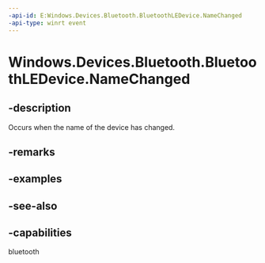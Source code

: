 ```yaml
---
-api-id: E:Windows.Devices.Bluetooth.BluetoothLEDevice.NameChanged
-api-type: winrt event
---
```


<!-- Event syntax
public event Windows.Foundation.TypedEventHandler NameChanged<Windows.Devices.Bluetooth.BluetoothLEDevice,  object>
-->

# Windows.Devices.Bluetooth.BluetoothLEDevice.NameChanged

## -description
Occurs when the name of the device has changed.

## -remarks

## -examples

## -see-also


## -capabilities
bluetooth